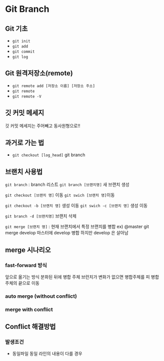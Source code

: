 # Git Branch

## Git 기초
- `git init`
- `git add`
- `git commit`
- `git log`

## Git 원격저장소(remote)
- `git remote add [저장소 이름] [저장소 주소]`
- `git remote `
- `git remote -V`


## 깃 커밋 메세지
깃 커밋 메세지는 주어빼고 동사원형으로!!

## 과거로 가는 법
- `git checkout [log_head]`
git branch

## 브랜치 사용법
`git branch` : branch 리스트
`git branch [브랜치명]` 새 브랜치 생성

`git checkout [브랜치 명]` 이동
`git swich [브랜치 명]`이동


`git checkout -b [브랜치 명]` 생성 이동
`git swich -c [브랜치 명]` 생성 이동

`git branch -d [브랜치명]` 브랜치 삭제

`git merge [브랜치 명]` : 현재 브랜치에서 특정 브랜치를 병합
ex)
@master
git merge develop
마스터에 develop 병합 하지만 develop 은 살아남

## merge 시나리오
### fast-forward 방식
앞으로 옮기는 방식
분화된 뒤에 병합 주체 브런치가 변화가 없으면 병합주체를 피 병합 주체의 끝으로 이동

### auto merge (without conflict)

### merge with conflict


##  Conflict 해결방법
### 발생조건
- 동일파일 동일 라인의 내용이 다를 경우
